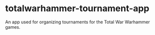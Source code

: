 # totalwarhammer-tournament-app
An app used for organizing tournaments for the Total War Warhammer games.